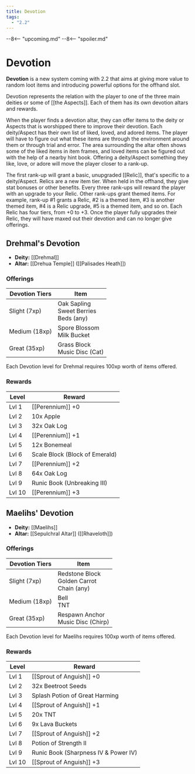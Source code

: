 ```yaml
---
title: Devotion
tags:
  - "2.2"
---
```


--8<-- "upcoming.md"
--8<-- "spoiler.md"

# Devotion

**Devotion** is a new system coming with 2.2 that aims at giving more value to random loot items and introducing powerful options for the offhand slot.

Devotion represents the relation with the player to one of the three main deities or some of [[the Aspects]]. Each of them has its own devotion altars and rewards.

When the player finds a devotion altar, they can offer items to the deity or Aspects that is worshipped there to improve their devotion. Each deity/Aspect has their own list of liked, loved, and adored items. The player will have to figure out what these items are through the environment around them or through trial and error. The area surrounding the altar often shows some of the liked items in item frames, and loved items can be figured out with the help of a nearby hint book. Offering a deity/Aspect something they like, love, or adore will move the player closer to a rank-up.

The first rank-up will grant a basic, unupgraded [[Relic]], that's specific to a deity/Aspect. Relics are a new item tier. When held in the offhand, they give stat bonuses or other benefits. Every three rank-ups will reward the player with an upgrade to your Relic. Other rank-ups grant themed items. For example, rank-up #1 grants a Relic, #2 is a themed item, #3 is another themed item, #4 is a Relic upgrade, #5 is a themed item, and so on. Each Relic has four tiers, from +0 to +3. Once the player fully upgrades their Relic, they will have maxed out their devotion and can no longer give offerings.

## Drehmal's Devotion

- **Deity:** [[Drehmal]]
- **Altar:** [[Drehua Temple]] ([[Palisades Heath]])

### Offerings

| Devotion Tiers | Item                                         |
| -------------- | -------------------------------------------- |
| Slight (7xp)   | Oak Sapling <br>Sweet Berries <br>Beds (any) |
| Medium (18xp)  | Spore Blossom <br>Milk Bucket                |
| Great (35xp)   | Grass Block <br>Music Disc (Cat)             |

Each Devotion level for Drehmal requires 100xp worth of items offered.

### Rewards

| Level  | Reward                         |
| ------ | ------------------------------ |
| Lvl 1  | [[Perennium]] +0               |
| Lvl 2  | 10x Apple                      |
| Lvl 3  | 32x Oak Log                    |
| Lvl 4  | [[Perennium]] +1               |
| Lvl 5  | 12x Bonemeal                   |
| Lvl 6  | Scale Block (Block of Emerald) |
| Lvl 7  | [[Perennium]] +2               |
| Lvl 8  | 64x Oak Log                    |
| Lvl 9  | Runic Book (Unbreaking III)    |
| Lvl 10 | [[Perennium]] +3               |

## Maelihs' Devotion

- **Deity:** [[Maelihs]]
- **Altar:** [[Sepulchral Altar]] ([[Rhaveloth]])

### Offerings

| Devotion Tiers | Item                                             |
| -------------- | ------------------------------------------------ |
| Slight (7xp)   | Redstone Block <br>Golden Carrot <br>Chain (any) |
| Medium (18xp)  | Bell <br>TNT                                     |
| Great (35xp)   | Respawn Anchor <br>Music Disc (Chirp)            |

Each Devotion level for Maelihs requires 100xp worth of items offered.

### Rewards

| Level  | Reward                               |
| ------ | ------------------------------------ |
| Lvl 1  | [[Sprout of Anguish]] +0             |
| Lvl 2  | 32x Beetroot Seeds                   |
| Lvl 3  | Splash Potion of Great Harming       |
| Lvl 4  | [[Sprout of Anguish]] +1             |
| Lvl 5  | 20x TNT                              |
| Lvl 6  | 9x Lava Buckets                      |
| Lvl 7  | [[Sprout of Anguish]] +2             |
| Lvl 8  | Potion of Strength II                |
| Lvl 9  | Runic Book (Sharpness IV & Power IV) |
| Lvl 10 | [[Sprout of Anguish]] +3             |

